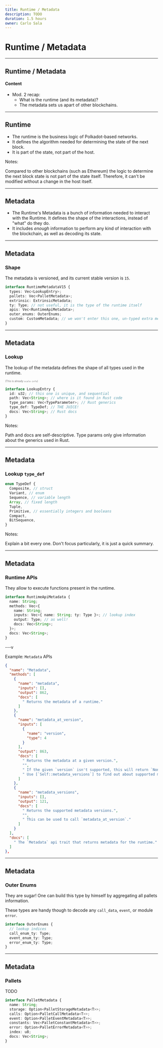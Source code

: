 ```yaml
---
title: Runtime / Metadata
description: TODO
duration: 1.5 hours
owner: Carlo Sala
---
```


# Runtime / Metadata

---

## Runtime / Metadata

#### Content

- Mod. 2 recap:
  - What is the runtime (and its metadata)?
  - The metadata sets us apart of other blockchains.

---

## Runtime

- The runtime is the business logic of Polkadot-based networks.
- It defines the algorithm needed for determining the state of the next block.
- It is part of the state, not part of the host.

Notes:

Compared to other blockchains (such as Ethereum) the logic to determine the next block state is not part of the
state itself. Therefore, it can't be modified without a change in the host itself.

---

## Metadata

- The Runtime's Metadata is a bunch of information needed to interact with the Runtime. It defines the shape of the
  interactions, instead of "what" do they do.
- It includes _enough_ information to perform any kind of interaction with the blockchain, as well as decoding its state.

---

## Metadata

### Shape

The metadata is versioned, and its current stable version is `15`.

```typescript
interface RuntimeMetadataV15 {
  types: Vec<LookupEntry>;
  pallets: Vec<PalletMetadata>;
  extrinsic: ExtrinsicMetadata;
  ty: Type; // not useful, it is the type of the runtime itself
  apis: Vec<RuntimeApiMetadata>;
  outer_enums: OuterEnums;
  custom: CustomMetadata; // we won't enter this one, un-typed extra metadata
}
```

---

## Metadata

### Lookup

The lookup of the metadata defines the shape of all types used in the runtime.

<span style="font-size: 0.6em; opacity: 0.6">(This is already `scale-info`)</span>

```typescript
interface LookupEntry {
  id: u32; // this one is unique, and sequential
  path: Vec<String>; // where is it found in Rust code
  type_params: Vec<TypeParameter>; // Rust generics
  type_def: TypeDef; // THE JUICE!
  docs: Vec<String>; // Rust docs
}
```

Notes:

Path and docs are self-descriptive. Type params only give information about the generics used in Rust.

---

## Metadata

### Lookup `type_def`

```typescript
enum TypeDef {
  Composite, // struct
  Variant, // enum
  Sequence, // variable length
  Array, // fixed length
  Tuple,
  Primitive, // essentially integers and booleans
  Compact,
  BitSequence,
}
```

Notes:

Explain a bit every one. Don't focus particularly, it is just a quick summary.

---

## Metadata

### Runtime APIs

They allow to execute functions present in the runtime.

```typescript
interface RuntimeApiMetadata {
  name: String;
  methods: Vec<{
    name: String;
    inputs: Vec<{ name: String; ty: Type }>; // lookup index
    output: Type; // as well!
    docs: Vec<String>;
  }>;
  docs: Vec<String>;
}
```

---v

Example: `Metadata` APIs

```json
{
  "name": "Metadata",
  "methods": [
    {
      "name": "metadata",
      "inputs": [],
      "output": 862,
      "docs": [
        " Returns the metadata of a runtime."
      ]
    },
    {
      "name": "metadata_at_version",
      "inputs": [
        {
          "name": "version",
          "type": 4
        }
      ],
      "output": 863,
      "docs": [
        " Returns the metadata at a given version.",
        "",
        " If the given `version` isn't supported, this will return `None`.",
        " Use [`Self::metadata_versions`] to find out about supported metadata version of the runtime."
      ]
    },
    {
      "name": "metadata_versions",
      "inputs": [],
      "output": 121,
      "docs": [
        " Returns the supported metadata versions.",
        "",
        " This can be used to call `metadata_at_version`."
      ]
    }
  ],
  "docs": [
    " The `Metadata` api trait that returns metadata for the runtime."
  ]
},
```

---

## Metadata

### Outer Enums

They are sugar! One can build this type by himself by aggregating all pallets information.

These types are handy though to decode any `call_data`, `event`, or module `error`.

```typescript
interface OuterEnums {
  // lookup indices
  call_enum_ty: Type;
  event_enum_ty: Type;
  error_enum_ty: Type;
}
```

---

## Metadata

### Pallets

TODO

```typescript
interface PalletMetadata {
  name: String;
  storage: Option<PalletStorageMetadata<T>>;
  calls: Option<PalletCallMetadata<T>>;
  event: Option<PalletEventMetadata<T>>;
  constants: Vec<PalletConstantMetadata<T>>;
  error: Option<PalletErrorMetadata<T>>;
  index: u8;
  docs: Vec<String>;
}
```
